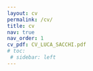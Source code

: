 ```yaml
---
layout: cv
permalink: /cv/
title: cv
nav: true
nav_order: 1
cv_pdf: CV_LUCA_SACCHI.pdf
# toc:
 # sidebar: left
---
```

